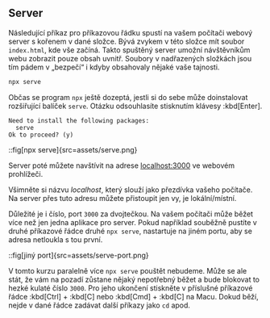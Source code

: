 ## Server

Následující příkaz pro příkazovou řádku spustí na vašem počítači webový server s kořenem v dané složce. Bývá zvykem v této složce mít soubor `index.html`, kde vše začíná. Takto spuštěný server umožní návštěvníkům webu zobrazit pouze obsah uvnitř. Soubory v nadřazených složkách jsou tím pádem v „bezpečí“ i kdyby obsahovaly nějaké vaše tajnosti.

```sh
npx serve
```

Občas se program `npx` ještě dozeptá, jestli si do sebe může doinstalovat rozšiřující balíček `serve`. Otázku odsouhlasíte stisknutím klávesy :kbd[Enter].

```text
Need to install the following packages:
  serve
Ok to proceed? (y)
```

::fig[npx serve]{src=assets/serve.png}

Server poté můžete navštívit na adrese [localhost:3000](http://localhost:3000) ve webovém prohlížeči.

Všimněte si názvu _localhost_, který slouží jako přezdívka vašeho počítače. Na server přes tuto adresu můžete přistoupit jen vy, je lokální/místní.

Důležité je i číslo, port `3000` za dvojtečkou. Na vašem počítači může běžet více než jen jedna aplikace pro server. Pokud například souběžně pustíte v druhé příkazové řádce druhé `npx serve`, nastartuje na jiném portu, aby se adresa netloukla s tou první.

::fig[jiný port]{src=assets/serve-port.png}

V tomto kurzu paralelně více `npx serve` pouštět nebudeme. Může se ale stát, že vám na pozadí zůstane nějaký nepotřebný běžet a bude blokovat to hezké kulaté číslo `3000`. Pro jeho ukončení stiskněte v příslušné příkazové řádce :kbd[Ctrl] + :kbd[C] nebo :kbd[Cmd] + :kbd[C] na Macu. Dokud běží, nejde v dané řádce zadávat další příkazy jako `cd` apod.

